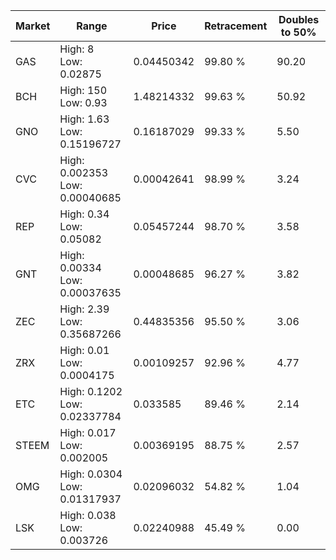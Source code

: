 | Market | Range | Price| Retracement | Doubles to 50% |
| --- | --- | --- | --- | --- |
| GAS | High: 8<br />Low: 0.02875 | 0.04450342 | 99.80 % | 90.20 |
| BCH | High: 150<br />Low: 0.93 | 1.48214332 | 99.63 % | 50.92 |
| GNO | High: 1.63<br />Low: 0.15196727 | 0.16187029 | 99.33 % | 5.50 |
| CVC | High: 0.002353<br />Low: 0.00040685 | 0.00042641 | 98.99 % | 3.24 |
| REP | High: 0.34<br />Low: 0.05082 | 0.05457244 | 98.70 % | 3.58 |
| GNT | High: 0.00334<br />Low: 0.00037635 | 0.00048685 | 96.27 % | 3.82 |
| ZEC | High: 2.39<br />Low: 0.35687266 | 0.44835356 | 95.50 % | 3.06 |
| ZRX | High: 0.01<br />Low: 0.0004175 | 0.00109257 | 92.96 % | 4.77 |
| ETC | High: 0.1202<br />Low: 0.02337784 | 0.033585 | 89.46 % | 2.14 |
| STEEM | High: 0.017<br />Low: 0.002005 | 0.00369195 | 88.75 % | 2.57 |
| OMG | High: 0.0304<br />Low: 0.01317937 | 0.02096032 | 54.82 % | 1.04 |
| LSK | High: 0.038<br />Low: 0.003726 | 0.02240988 | 45.49 % | 0.00 |
